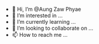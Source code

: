 - 👋 Hi, I’m @Aung Zaw Phyae
- 👀 I’m interested in ...
- 🌱 I’m currently learning ...
- 💞️ I’m looking to collaborate on ...
- 📫 How to reach me ...

<!---
ivansoe/ivansoe is a ✨ special ✨ repository because its `README.md` (this file) appears on your GitHub profile.
You can click the Preview link to take a look at your changes.
--->
